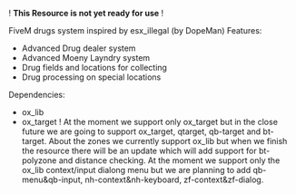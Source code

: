 ! **This Resource is not yet ready for use** !

FiveM drugs system inspired by esx_illegal (by DopeMan)
Features:
- Advanced Drug dealer system
- Advanced Moeny Layndry system
- Drug fields and locations for collecting
- Drug processing on special locations

Dependencies:
- ox_lib
- ox_target
! At the moment we support only ox_target but in the close future we are going to support ox_target, qtarget, qb-target and bt-target. About the zones we currently support ox_lib but when we finish the resource there will be an update which will add support for bt-polyzone and distance checking. At the moment we support only the ox_lib context/input dialong menu but we are planning to add qb-menu&qb-input, nh-context&nh-keyboard, zf-context&zf-dialog.
